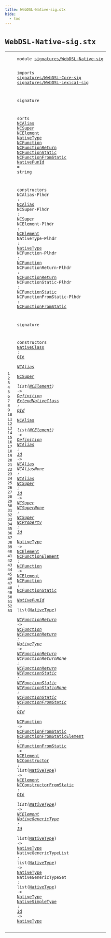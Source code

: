 ```yaml
---
title: WebDSL-Native-sig.stx
hide:
  - toc
---
```


# `WebDSL-Native-sig.stx`



[pdmosses/webdsl-statix/webdslstatix/src-gen/statix/signatures/WebDSL-Native-sig.stx]: https://github.com/pdmosses/webdsl-statix/blob/master/webdslstatix/src-gen/statix/signatures/WebDSL-Native-sig.stx "The source file on GitHub"

<div class="stx"><table class="highlighttable"><tbody><tr><td class="linenos"><div class="linenodiv"><pre><span></span>1
2
3
4
5
6
7
8
9
10
11
12
13
14
15
16
17
18
19
20
21
22
23
24
25
26
27
28
29
30
31
32
33
34
35
36
37
38
39
40
41
42
43
44
45
46
47
48
49
50
51
52
53
</pre></div></td>
<td class="code"><pre><code><span class="keyword">module</span> <a href="../webdsl-statix-sig.stx/#signatures/WebDSL-Native-sig_518_546" id="signatures/WebDSL-Native-sig_7_35" title="Referenced at ../webdsl-statix-sig.stx line 18; ../WebDSL-Type-sig.stx line 7"><span class="token sort_ModuleID">signatures/WebDSL-Native-sig</span></a>

<span class="keyword">imports</span>
  <a href="../WebDSL-Core-sig.stx/#signatures/WebDSL-Core-sig_7_33" id="signatures/WebDSL-Core-sig_47_73" title="Defined at ../WebDSL-Core-sig.stx line 1"><span class="token sort_ModuleID">signatures/WebDSL-Core-sig</span></a>
  <a href="../WebDSL-Lexical-sig.stx/#signatures/WebDSL-Lexical-sig_7_36" id="signatures/WebDSL-Lexical-sig_76_105" title="Defined at ../WebDSL-Lexical-sig.stx line 1"><span class="token sort_ModuleID">signatures/WebDSL-Lexical-sig</span></a>

<span class="keyword">signature</span>

  <span class="keyword">sorts</span>
    <span class="cons_SortDecl"><a href="#NCAlias_322_329" id="NCAlias_130_137" title="Referenced at line 21, 33, 34, 35, 36"><span class="token sort_OpId">NCAlias</span></a></span>
    <span class="cons_SortDecl"><a href="#NCSuper_350_357" id="NCSuper_142_149" title="Referenced at line 22, 33, 37, 38"><span class="token sort_OpId">NCSuper</span></a></span>
    <span class="cons_SortDecl"><a href="#NCElement_380_389" id="NCElement_154_163" title="Referenced at line 23, 33, 34, 39, 40, 47, 48, 49; ../../../../trans/static-semantics/webdsl-native.stx line 37, 64, 97"><span class="token sort_OpId">NCElement</span></a></span>
    <span class="cons_SortDecl"><a href="#NativeType_413_423" id="NativeType_168_178" title="Referenced at line 24, 39, 41, 42, 48, 49, 50, 50, 51, 51, 52, 52, 53; ../../../../trans/static-semantics/webdsl-native.stx line 118; ../../../../trans/static-semantics/webdsl.stx line 38"><span class="token sort_OpId">NativeType</span></a></span>
    <span class="cons_SortDecl"><a href="#NCFunction_447_457" id="NCFunction_183_193" title="Referenced at line 25, 40, 41, 46; ../WebDSL-Type-sig.stx line 23; ../../../../trans/static-semantics/webdsl-native.stx line 83"><span class="token sort_OpId">NCFunction</span></a></span>
    <span class="cons_SortDecl"><a href="#NCFunctionReturn_487_503" id="NCFunctionReturn_198_214" title="Referenced at line 26, 41, 42, 43"><span class="token sort_OpId">NCFunctionReturn</span></a></span>
    <span class="cons_SortDecl"><a href="#NCFunctionStatic_533_549" id="NCFunctionStatic_219_235" title="Referenced at line 27, 41, 44, 45"><span class="token sort_OpId">NCFunctionStatic</span></a></span>
    <span class="cons_SortDecl"><a href="#NCFunctionFromStatic_583_603" id="NCFunctionFromStatic_240_260" title="Referenced at line 28, 46, 47; ../WebDSL-Type-sig.stx line 24"><span class="token sort_OpId">NCFunctionFromStatic</span></a></span>
    <a href="#NativeFunId_1013_1024" id="NativeFunId_265_276" title="Referenced at line 41"><span class="token sort_OpId">NativeFunId</span></a> <span class="operator">=</span> <span class="cons_StringSort">string</span>

  <span class="keyword">constructors</span>
    <span id="NCAlias-Plhdr_306_319" title="Not referenced locally, nor via imports"><span class="token sort_OpId">NCAlias-Plhdr</span></span> <span class="operator">:</span> <span class="cons_SimpleSort"><a href="#NCAlias_130_137" id="NCAlias_322_329" title="Defined at line 10"><span class="token sort_OpId">NCAlias</span></a></span>
    <span id="NCSuper-Plhdr_334_347" title="Not referenced locally, nor via imports"><span class="token sort_OpId">NCSuper-Plhdr</span></span> <span class="operator">:</span> <span class="cons_SimpleSort"><a href="#NCSuper_142_149" id="NCSuper_350_357" title="Defined at line 11"><span class="token sort_OpId">NCSuper</span></a></span>
    <span id="NCElement-Plhdr_362_377" title="Not referenced locally, nor via imports"><span class="token sort_OpId">NCElement-Plhdr</span></span> <span class="operator">:</span> <span class="cons_SimpleSort"><a href="#NCElement_154_163" id="NCElement_380_389" title="Defined at line 12"><span class="token sort_OpId">NCElement</span></a></span>
    <span id="NativeType-Plhdr_394_410" title="Not referenced locally, nor via imports"><span class="token sort_OpId">NativeType-Plhdr</span></span> <span class="operator">:</span> <span class="cons_SimpleSort"><a href="#NativeType_168_178" id="NativeType_413_423" title="Defined at line 13"><span class="token sort_OpId">NativeType</span></a></span>
    <span id="NCFunction-Plhdr_428_444" title="Not referenced locally, nor via imports"><span class="token sort_OpId">NCFunction-Plhdr</span></span> <span class="operator">:</span> <span class="cons_SimpleSort"><a href="#NCFunction_183_193" id="NCFunction_447_457" title="Defined at line 14"><span class="token sort_OpId">NCFunction</span></a></span>
    <span id="NCFunctionReturn-Plhdr_462_484" title="Not referenced locally, nor via imports"><span class="token sort_OpId">NCFunctionReturn-Plhdr</span></span> <span class="operator">:</span> <span class="cons_SimpleSort"><a href="#NCFunctionReturn_198_214" id="NCFunctionReturn_487_503" title="Defined at line 15"><span class="token sort_OpId">NCFunctionReturn</span></a></span>
    <span id="NCFunctionStatic-Plhdr_508_530" title="Not referenced locally, nor via imports"><span class="token sort_OpId">NCFunctionStatic-Plhdr</span></span> <span class="operator">:</span> <span class="cons_SimpleSort"><a href="#NCFunctionStatic_219_235" id="NCFunctionStatic_533_549" title="Defined at line 16"><span class="token sort_OpId">NCFunctionStatic</span></a></span>
    <span id="NCFunctionFromStatic-Plhdr_554_580" title="Not referenced locally, nor via imports"><span class="token sort_OpId">NCFunctionFromStatic-Plhdr</span></span> <span class="operator">:</span> <span class="cons_SimpleSort"><a href="#NCFunctionFromStatic_240_260" id="NCFunctionFromStatic_583_603" title="Defined at line 17"><span class="token sort_OpId">NCFunctionFromStatic</span></a></span>

<span class="keyword">signature</span>

  <span class="keyword">constructors</span>
    <a href="../../../../trans/static-semantics/webdsl-native.stx/#NativeClass_586_597" id="NativeClass_635_646" title="Referenced at ../../../../trans/static-semantics/webdsl-native.stx line 22, 26"><span class="token sort_OpId">NativeClass</span></a> <span class="operator">:</span> <span class="cons_SimpleSort"><a href="../WebDSL-Lexical-sig.stx/#QId_70_73" id="QId_649_652" title="Defined at ../WebDSL-Lexical-sig.stx line 8"><span class="token sort_OpId">QId</span></a></span> <span class="operator">*</span> <span class="cons_SimpleSort"><a href="#NCAlias_130_137" id="NCAlias_655_662" title="Defined at line 10"><span class="token sort_OpId">NCAlias</span></a></span> <span class="operator">*</span> <span class="cons_SimpleSort"><a href="#NCSuper_142_149" id="NCSuper_665_672" title="Defined at line 11"><span class="token sort_OpId">NCSuper</span></a></span> <span class="operator">*</span> <span class="keyword">list</span><span class="operator">(</span><span class="cons_SimpleSort"><a href="#NCElement_154_163" id="NCElement_680_689" title="Defined at line 12"><span class="token sort_OpId">NCElement</span></a></span><span class="operator">)</span> <span class="operator">-&gt;</span> <span class="cons_SimpleSort"><a href="../WebDSL-Core-sig.stx/#Definition_310_320" id="Definition_694_704" title="Defined at ../WebDSL-Core-sig.stx line 20"><span class="token sort_OpId">Definition</span></a></span>
    <a href="../../../../trans/static-semantics/webdsl-native.stx/#ExtendNativeClass_2042_2059" id="ExtendNativeClass_709_726" title="Referenced at ../../../../trans/static-semantics/webdsl-native.stx line 50"><span class="token sort_OpId">ExtendNativeClass</span></a> <span class="operator">:</span> <span class="cons_SimpleSort"><a href="../WebDSL-Lexical-sig.stx/#QId_70_73" id="QId_729_732" title="Defined at ../WebDSL-Lexical-sig.stx line 8"><span class="token sort_OpId">QId</span></a></span> <span class="operator">*</span> <span class="cons_SimpleSort"><a href="#NCAlias_130_137" id="NCAlias_735_742" title="Defined at line 10"><span class="token sort_OpId">NCAlias</span></a></span> <span class="operator">*</span> <span class="keyword">list</span><span class="operator">(</span><span class="cons_SimpleSort"><a href="#NCElement_154_163" id="NCElement_750_759" title="Defined at line 12"><span class="token sort_OpId">NCElement</span></a></span><span class="operator">)</span> <span class="operator">-&gt;</span> <span class="cons_SimpleSort"><a href="../WebDSL-Core-sig.stx/#Definition_310_320" id="Definition_764_774" title="Defined at ../WebDSL-Core-sig.stx line 20"><span class="token sort_OpId">Definition</span></a></span>
    <a href="../../../../trans/static-semantics/webdsl-native.stx/#NCAlias_601_608" id="NCAlias_779_786" title="Referenced at ../../../../trans/static-semantics/webdsl-native.stx line 22, 26, 50"><span class="token sort_OpId">NCAlias</span></a> <span class="operator">:</span> <span class="cons_SimpleSort"><a href="../WebDSL-Lexical-sig.stx/#Id_194_196" id="Id_789_791" title="Defined at ../WebDSL-Lexical-sig.stx line 14"><span class="token sort_OpId">Id</span></a></span> <span class="operator">-&gt;</span> <span class="cons_SimpleSort"><a href="#NCAlias_130_137" id="NCAlias_795_802" title="Defined at line 10"><span class="token sort_OpId">NCAlias</span></a></span>
    <span id="NCAliasNone_807_818" title="Not referenced locally, nor via imports"><span class="token sort_OpId">NCAliasNone</span></span> <span class="operator">:</span> <span class="cons_SimpleSort"><a href="#NCAlias_130_137" id="NCAlias_821_828" title="Defined at line 10"><span class="token sort_OpId">NCAlias</span></a></span>
    <a href="../../../../trans/static-semantics/webdsl-native.stx/#NCSuper_788_795" id="NCSuper_833_840" title="Referenced at ../../../../trans/static-semantics/webdsl-native.stx line 26"><span class="token sort_OpId">NCSuper</span></a> <span class="operator">:</span> <span class="cons_SimpleSort"><a href="../WebDSL-Lexical-sig.stx/#Id_194_196" id="Id_843_845" title="Defined at ../WebDSL-Lexical-sig.stx line 14"><span class="token sort_OpId">Id</span></a></span> <span class="operator">-&gt;</span> <span class="cons_SimpleSort"><a href="#NCSuper_142_149" id="NCSuper_849_856" title="Defined at line 11"><span class="token sort_OpId">NCSuper</span></a></span>
    <a href="../../../../trans/static-semantics/webdsl-native.stx/#NCSuperNone_617_628" id="NCSuperNone_861_872" title="Referenced at ../../../../trans/static-semantics/webdsl-native.stx line 22"><span class="token sort_OpId">NCSuperNone</span></a> <span class="operator">:</span> <span class="cons_SimpleSort"><a href="#NCSuper_142_149" id="NCSuper_875_882" title="Defined at line 11"><span class="token sort_OpId">NCSuper</span></a></span>
    <a href="../../../../trans/static-semantics/webdsl-native.stx/#NCProperty_3038_3048" id="NCProperty_887_897" title="Referenced at ../../../../trans/static-semantics/webdsl-native.stx line 70"><span class="token sort_OpId">NCProperty</span></a> <span class="operator">:</span> <span class="cons_SimpleSort"><a href="../WebDSL-Lexical-sig.stx/#Id_194_196" id="Id_900_902" title="Defined at ../WebDSL-Lexical-sig.stx line 14"><span class="token sort_OpId">Id</span></a></span> <span class="operator">*</span> <span class="cons_SimpleSort"><a href="#NativeType_168_178" id="NativeType_905_915" title="Defined at line 13"><span class="token sort_OpId">NativeType</span></a></span> <span class="operator">-&gt;</span> <span class="cons_SimpleSort"><a href="#NCElement_154_163" id="NCElement_919_928" title="Defined at line 12"><span class="token sort_OpId">NCElement</span></a></span>
    <a href="../../../../trans/static-semantics/webdsl-native.stx/#NCFunctionElement_3260_3277" id="NCFunctionElement_933_950" title="Referenced at ../../../../trans/static-semantics/webdsl-native.stx line 75"><span class="token sort_OpId">NCFunctionElement</span></a> <span class="operator">:</span> <span class="cons_SimpleSort"><a href="#NCFunction_183_193" id="NCFunction_953_963" title="Defined at line 14"><span class="token sort_OpId">NCFunction</span></a></span> <span class="operator">-&gt;</span> <span class="cons_SimpleSort"><a href="#NCElement_154_163" id="NCElement_967_976" title="Defined at line 12"><span class="token sort_OpId">NCElement</span></a></span>
    <a href="../../../../trans/static-semantics/webdsl-native.stx/#NCFunction_3616_3626" id="NCFunction_981_991" title="Referenced at ../../../../trans/static-semantics/webdsl-native.stx line 84, 89"><span class="token sort_OpId">NCFunction</span></a> <span class="operator">:</span> <span class="cons_SimpleSort"><a href="#NCFunctionStatic_219_235" id="NCFunctionStatic_994_1010" title="Defined at line 16"><span class="token sort_OpId">NCFunctionStatic</span></a></span> <span class="operator">*</span> <span class="cons_SimpleSort"><a href="#NativeFunId_265_276" id="NativeFunId_1013_1024" title="Defined at line 18"><span class="token sort_OpId">NativeFunId</span></a></span> <span class="operator">*</span> <span class="keyword">list</span><span class="operator">(</span><span class="cons_SimpleSort"><a href="#NativeType_168_178" id="NativeType_1032_1042" title="Defined at line 13"><span class="token sort_OpId">NativeType</span></a></span><span class="operator">)</span> <span class="operator">*</span> <span class="cons_SimpleSort"><a href="#NCFunctionReturn_198_214" id="NCFunctionReturn_1046_1062" title="Defined at line 15"><span class="token sort_OpId">NCFunctionReturn</span></a></span> <span class="operator">-&gt;</span> <span class="cons_SimpleSort"><a href="#NCFunction_183_193" id="NCFunction_1066_1076" title="Defined at line 14"><span class="token sort_OpId">NCFunction</span></a></span>
    <a href="../../../../trans/static-semantics/webdsl-native.stx/#NCFunctionReturn_3656_3672" id="NCFunctionReturn_1081_1097" title="Referenced at ../../../../trans/static-semantics/webdsl-native.stx line 84, 89"><span class="token sort_OpId">NCFunctionReturn</span></a> <span class="operator">:</span> <span class="cons_SimpleSort"><a href="#NativeType_168_178" id="NativeType_1100_1110" title="Defined at line 13"><span class="token sort_OpId">NativeType</span></a></span> <span class="operator">-&gt;</span> <span class="cons_SimpleSort"><a href="#NCFunctionReturn_198_214" id="NCFunctionReturn_1114_1130" title="Defined at line 15"><span class="token sort_OpId">NCFunctionReturn</span></a></span>
    <span id="NCFunctionReturnNone_1135_1155" title="Not referenced locally, nor via imports"><span class="token sort_OpId">NCFunctionReturnNone</span></span> <span class="operator">:</span> <span class="cons_SimpleSort"><a href="#NCFunctionReturn_198_214" id="NCFunctionReturn_1158_1174" title="Defined at line 15"><span class="token sort_OpId">NCFunctionReturn</span></a></span>
    <a href="../../../../trans/static-semantics/webdsl-native.stx/#NCFunctionStatic_3627_3643" id="NCFunctionStatic_1179_1195" title="Referenced at ../../../../trans/static-semantics/webdsl-native.stx line 84"><span class="token sort_OpId">NCFunctionStatic</span></a> <span class="operator">:</span> <span class="cons_SimpleSort"><a href="#NCFunctionStatic_219_235" id="NCFunctionStatic_1198_1214" title="Defined at line 16"><span class="token sort_OpId">NCFunctionStatic</span></a></span>
    <a href="../../../../trans/static-semantics/webdsl-native.stx/#NCFunctionStaticNone_3941_3961" id="NCFunctionStaticNone_1219_1239" title="Referenced at ../../../../trans/static-semantics/webdsl-native.stx line 89"><span class="token sort_OpId">NCFunctionStaticNone</span></a> <span class="operator">:</span> <span class="cons_SimpleSort"><a href="#NCFunctionStatic_219_235" id="NCFunctionStatic_1242_1258" title="Defined at line 16"><span class="token sort_OpId">NCFunctionStatic</span></a></span>
    <a href="../../../../trans/static-semantics/webdsl-native.stx/#NCFunctionFromStatic_3405_3425" id="NCFunctionFromStatic_1263_1283" title="Referenced at ../../../../trans/static-semantics/webdsl-native.stx line 78; ../../../../trans/static-semantics/types/type-extensions.stx line 27"><span class="token sort_OpId">NCFunctionFromStatic</span></a> <span class="operator">:</span> <span class="cons_SimpleSort"><a href="../WebDSL-Lexical-sig.stx/#QId_70_73" id="QId_1286_1289" title="Defined at ../WebDSL-Lexical-sig.stx line 8"><span class="token sort_OpId">QId</span></a></span> <span class="operator">*</span> <span class="cons_SimpleSort"><a href="#NCFunction_183_193" id="NCFunction_1292_1302" title="Defined at line 14"><span class="token sort_OpId">NCFunction</span></a></span> <span class="operator">-&gt;</span> <span class="cons_SimpleSort"><a href="#NCFunctionFromStatic_240_260" id="NCFunctionFromStatic_1306_1326" title="Defined at line 17"><span class="token sort_OpId">NCFunctionFromStatic</span></a></span>
    <a href="../../../../trans/static-semantics/webdsl-native.stx/#NCFunctionFromStaticElement_3377_3404" id="NCFunctionFromStaticElement_1331_1358" title="Referenced at ../../../../trans/static-semantics/webdsl-native.stx line 78"><span class="token sort_OpId">NCFunctionFromStaticElement</span></a> <span class="operator">:</span> <span class="cons_SimpleSort"><a href="#NCFunctionFromStatic_240_260" id="NCFunctionFromStatic_1361_1381" title="Defined at line 17"><span class="token sort_OpId">NCFunctionFromStatic</span></a></span> <span class="operator">-&gt;</span> <span class="cons_SimpleSort"><a href="#NCElement_154_163" id="NCElement_1385_1394" title="Defined at line 12"><span class="token sort_OpId">NCElement</span></a></span>
    <a href="../../../../trans/static-semantics/webdsl-native.stx/#NCConstructor_2922_2935" id="NCConstructor_1399_1412" title="Referenced at ../../../../trans/static-semantics/webdsl-native.stx line 67, 99"><span class="token sort_OpId">NCConstructor</span></a> <span class="operator">:</span> <span class="keyword">list</span><span class="operator">(</span><span class="cons_SimpleSort"><a href="#NativeType_168_178" id="NativeType_1420_1430" title="Defined at line 13"><span class="token sort_OpId">NativeType</span></a></span><span class="operator">)</span> <span class="operator">-&gt;</span> <span class="cons_SimpleSort"><a href="#NCElement_154_163" id="NCElement_1435_1444" title="Defined at line 12"><span class="token sort_OpId">NCElement</span></a></span>
    <a href="../../../../trans/static-semantics/webdsl-native.stx/#NCConstructorFromStatic_2970_2993" id="NCConstructorFromStatic_1449_1472" title="Referenced at ../../../../trans/static-semantics/webdsl-native.stx line 68, 103"><span class="token sort_OpId">NCConstructorFromStatic</span></a> <span class="operator">:</span> <span class="cons_SimpleSort"><a href="../WebDSL-Lexical-sig.stx/#QId_70_73" id="QId_1475_1478" title="Defined at ../WebDSL-Lexical-sig.stx line 8"><span class="token sort_OpId">QId</span></a></span> <span class="operator">*</span> <span class="keyword">list</span><span class="operator">(</span><span class="cons_SimpleSort"><a href="#NativeType_168_178" id="NativeType_1486_1496" title="Defined at line 13"><span class="token sort_OpId">NativeType</span></a></span><span class="operator">)</span> <span class="operator">-&gt;</span> <span class="cons_SimpleSort"><a href="#NCElement_154_163" id="NCElement_1501_1510" title="Defined at line 12"><span class="token sort_OpId">NCElement</span></a></span>
    <a href="../../../../trans/static-semantics/webdsl-native.stx/#NativeGenericType_5501_5518" id="NativeGenericType_1515_1532" title="Referenced at ../../../../trans/static-semantics/webdsl-native.stx line 120, 121, 122"><span class="token sort_OpId">NativeGenericType</span></a> <span class="operator">:</span> <span class="cons_SimpleSort"><a href="../WebDSL-Lexical-sig.stx/#Id_194_196" id="Id_1535_1537" title="Defined at ../WebDSL-Lexical-sig.stx line 14"><span class="token sort_OpId">Id</span></a></span> <span class="operator">*</span> <span class="keyword">list</span><span class="operator">(</span><span class="cons_SimpleSort"><a href="#NativeType_168_178" id="NativeType_1545_1555" title="Defined at line 13"><span class="token sort_OpId">NativeType</span></a></span><span class="operator">)</span> <span class="operator">-&gt;</span> <span class="cons_SimpleSort"><a href="#NativeType_168_178" id="NativeType_1560_1570" title="Defined at line 13"><span class="token sort_OpId">NativeType</span></a></span>
    <span id="NativeGenericTypeList_1575_1596" title="Not referenced locally, nor via imports"><span class="token sort_OpId">NativeGenericTypeList</span></span> <span class="operator">:</span> <span class="keyword">list</span><span class="operator">(</span><span class="cons_SimpleSort"><a href="#NativeType_168_178" id="NativeType_1604_1614" title="Defined at line 13"><span class="token sort_OpId">NativeType</span></a></span><span class="operator">)</span> <span class="operator">-&gt;</span> <span class="cons_SimpleSort"><a href="#NativeType_168_178" id="NativeType_1619_1629" title="Defined at line 13"><span class="token sort_OpId">NativeType</span></a></span>
    <span id="NativeGenericTypeSet_1634_1654" title="Not referenced locally, nor via imports"><span class="token sort_OpId">NativeGenericTypeSet</span></span> <span class="operator">:</span> <span class="keyword">list</span><span class="operator">(</span><span class="cons_SimpleSort"><a href="#NativeType_168_178" id="NativeType_1662_1672" title="Defined at line 13"><span class="token sort_OpId">NativeType</span></a></span><span class="operator">)</span> <span class="operator">-&gt;</span> <span class="cons_SimpleSort"><a href="#NativeType_168_178" id="NativeType_1677_1687" title="Defined at line 13"><span class="token sort_OpId">NativeType</span></a></span>
    <a href="../../../../trans/static-semantics/webdsl-native.stx/#NativeSimpleType_5426_5442" id="NativeSimpleType_1692_1708" title="Referenced at ../../../../trans/static-semantics/webdsl-native.stx line 119"><span class="token sort_OpId">NativeSimpleType</span></a> <span class="operator">:</span> <span class="cons_SimpleSort"><a href="../WebDSL-Lexical-sig.stx/#Id_194_196" id="Id_1711_1713" title="Defined at ../WebDSL-Lexical-sig.stx line 14"><span class="token sort_OpId">Id</span></a></span> <span class="operator">-&gt;</span> <span class="cons_SimpleSort"><a href="#NativeType_168_178" id="NativeType_1717_1727" title="Defined at line 13"><span class="token sort_OpId">NativeType</span></a></span>
</code></pre></td></tr></tbody></table></div>